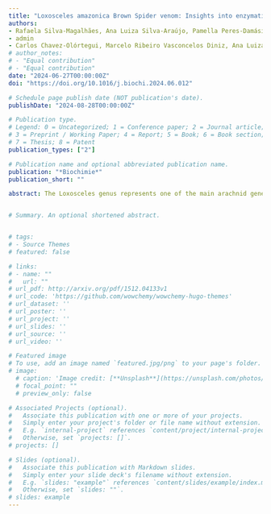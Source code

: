 ```yaml
---
title: "Loxosceles amazonica Brown Spider venom: Insights into enzymatic activities, immunorecognition, and novel phospholipase D isoforms"
authors:
- Rafaela Silva-Magalhães, Ana Luiza Silva-Araújo, Pamella Peres-Damásio, Elaine Henriques Teixeira Pereira, Ramon de Oliveira Souza, Luana Silveira da Rocha Nowicki Varela, Luiz Marcelo Ribeiro Tomé, Felipe Camplos de Melo Iani, Adriano Lima Silveira, Márcia Helena Borges
- admin
- Carlos Chavez-Olórtegui, Marcelo Ribeiro Vasconcelos Diniz, Ana Luiza Bittencourt Paiva, Clara Guerra-Duarte
# author_notes:
# - "Equal contribution"
# - "Equal contribution"
date: "2024-06-27T00:00:00Z"
doi: "https://doi.org/10.1016/j.biochi.2024.06.012"

# Schedule page publish date (NOT publication's date).
publishDate: "2024-08-28T00:00:00Z"

# Publication type.
# Legend: 0 = Uncategorized; 1 = Conference paper; 2 = Journal article;
# 3 = Preprint / Working Paper; 4 = Report; 5 = Book; 6 = Book section;
# 7 = Thesis; 8 = Patent
publication_types: ["2"]

# Publication name and optional abbreviated publication name.
publication: "*Biochimie*"
publication_short: ""

abstract: The Loxosceles genus represents one of the main arachnid genera of medical importance in Brazil. Despite the gravity of Loxosceles-related accidents, just a handful of species are deemed medically important and only a few have undergone comprehensive venom characterization. Loxosceles amazonica is a notable example of a potentially dangerous yet understudied Loxosceles species. While there have been limited reports of accidents involving L. amazonica to date, accidents related to Loxosceles are increasing in the North and Northeast regions of Brazil, where L. amazonica has been reported. In this work, we provide a complementary biochemical and immunological characterization of L. amazonica venom, considering its most relevant enzymatic activities and its immunorecognition and neutralization by current therapeutic antivenoms. Additionally, a cDNA library enriched with phospholipase D (PLD) sequences from L. amazonica venom glands was built and subsequently sequenced. The results showed that L. amazonica venom is well immunorecognised by all the tested antibodies. Its venom also displayed proteolytic, hyaluronidase, and sphingomyelinase activities. These activities were at least partially inhibited by available antivenoms. With cDNA sequencing of PLDs, seven new putative isoforms were identified in the venom of L. amazonica. These results contribute to a better knowledge of the venom content and activities of a synanthropic, yet understudied, Loxosceles species. In vivo assays are essential to confirm the medical relevance of L. amazonica, as well as to assess its true toxic potential and elucidate its related pathophysiology.


# Summary. An optional shortened abstract.


# tags:
# - Source Themes
# featured: false

# links:
# - name: ""
#   url: ""
# url_pdf: http://arxiv.org/pdf/1512.04133v1
# url_code: 'https://github.com/wowchemy/wowchemy-hugo-themes'
# url_dataset: ''
# url_poster: ''
# url_project: ''
# url_slides: ''
# url_source: ''
# url_video: ''

# Featured image
# To use, add an image named `featured.jpg/png` to your page's folder. 
# image:
  # caption: 'Image credit: [**Unsplash**](https://unsplash.com/photos/jdD8gXaTZsc)'
  # focal_point: ""
  # preview_only: false

# Associated Projects (optional).
#   Associate this publication with one or more of your projects.
#   Simply enter your project's folder or file name without extension.
#   E.g. `internal-project` references `content/project/internal-project/index.md`.
#   Otherwise, set `projects: []`.
# projects: []

# Slides (optional).
#   Associate this publication with Markdown slides.
#   Simply enter your slide deck's filename without extension.
#   E.g. `slides: "example"` references `content/slides/example/index.md`.
#   Otherwise, set `slides: ""`.
# slides: example
---
```

